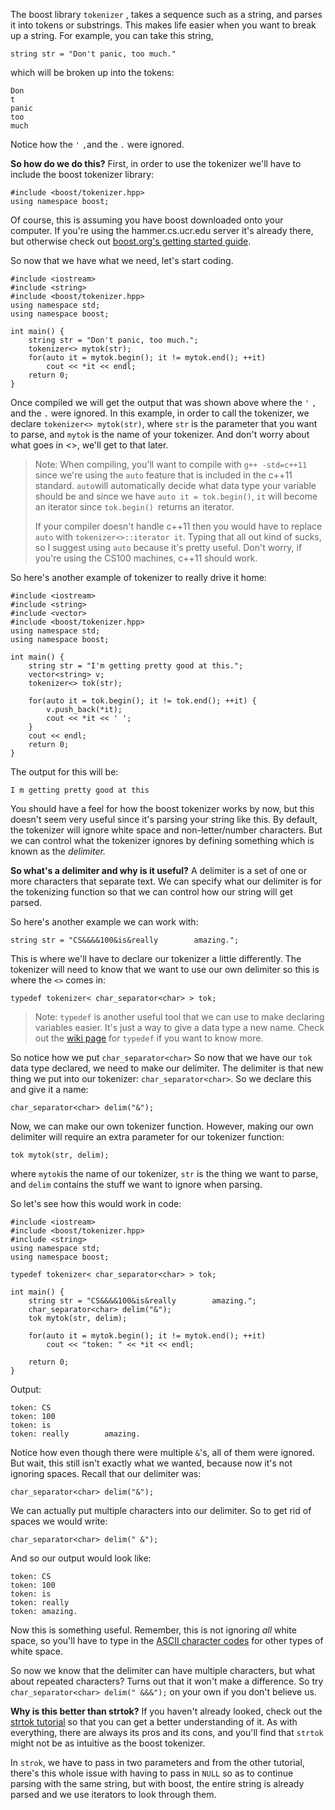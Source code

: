 The boost library `tokenizer` , takes a sequence such as a string, and parses it into tokens or substrings.  This makes life easier when you want to break up a string.  For example, you can take this string,

    string str = "Don't panic, too much."
 which will be broken up into the tokens:

    Don
    t
    panic
    too
    much

 Notice how the `'` `,`and the `.` were ignored.

**So how do we do this?** 
 First, in order to use the tokenizer we'll have to include the boost tokenizer library:
 

    #include <boost/tokenizer.hpp>
    using namespace boost;
    
Of course, this is assuming you have boost downloaded onto your computer.  If you're using the hammer.cs.ucr.edu server it's already there, but otherwise check out [boost.org's getting started guide](http://www.boost.org/doc/libs/1_57_0/more/getting_started/unix-variants.html).

So now that we have what we need, let's start coding.

    #include <iostream>
    #include <string>
    #include <boost/tokenizer.hpp>
    using namespace std;
    using namespace boost;
    
    int main() {
	    string str = "Don't panic, too much.";
	    tokenizer<> mytok(str);
	    for(auto it = mytok.begin(); it != mytok.end(); ++it)
		    cout << *it << endl;
		return 0;
	}
Once compiled we will get the output that was shown above where the `'` `,` and the `.` were ignored.  In this example, in order to call the tokenizer, we declare `tokenizer<> mytok(str)`, where `str` is the parameter that you want to parse, and `mytok` is the name of your tokenizer.  And don't worry about what goes in <>, we'll get to that later.

> Note: When compiling, you'll want to compile with `g++ -std=c++11` since we're using the `auto` feature that is included in the c++11 standard.  `auto`will automatically decide what data type your variable should be and since we have `auto it = tok.begin()`, `it` will become an iterator since `tok.begin() `returns an iterator.  
> 
> If your compiler doesn't handle c++11 then you would have to replace `auto` with `tokenizer<>::iterator it`. Typing that all out kind of sucks, so I suggest using `auto` because it's pretty useful.  Don't worry, if you're using the CS100 machines, c++11 should work. 
 
So here's another example of tokenizer to really drive it home:

    #include <iostream>
    #include <string>
    #include <vector>
    #include <boost/tokenizer.hpp>
    using namespace std;
    using namespace boost;
    
    int main() {
	    string str = "I'm getting pretty good at this.";
	    vector<string> v;
	    tokenizer<> tok(str);
	    
	    for(auto it = tok.begin(); it != tok.end(); ++it) {
		    v.push_back(*it);
		    cout << *it << ' ';
		}
		cout << endl;
	    return 0;
	}
The output for this will be:

    I m getting pretty good at this
You should have a feel for how the boost tokenizer works by now, but this doesn't seem very useful since it's parsing your string like this.  By default, the tokenizer will ignore white space and non-letter/number characters.  But we can control what the tokenizer ignores by defining something which is known as the *delimiter.*

**So what's a delimiter and why is it useful?**
A delimiter is a set of one or more characters that separate text.  We can specify what our delimiter is for the tokenizing function so that we can control how our string will get parsed.

So here's another example we can work with:

    string str = "CS&&&&100&is&really        amazing.";

This is where we'll have to declare our tokenizer a little differently.  The tokenizer will need to know that we want to use our own delimiter so this is where the `<>` comes in:

    typedef tokenizer< char_separator<char> > tok;

> Note: `typedef` is another useful tool that we can use to make declaring variables easier.  It's just a way to give a data type a new name.  Check out the [wiki page](http://en.wikipedia.org/wiki/Typedef) for `typedef` if you want to know more.

So notice how we put `char_separator<char>` So now that we have our `tok` data type declared, we need to make our delimiter.  The delimiter is that  new thing we put into our tokenizer: `char_separator<char>`.  So we declare this and give it a name:

    char_separator<char> delim("&");
Now, we can make our own tokenizer function.  However, making our own delimiter will require an extra parameter for our tokenizer function:

    tok mytok(str, delim);
where `mytok`is the name of our tokenizer, `str` is the thing we want to parse, and `delim` contains the stuff we want to ignore when parsing.
 
So let's see how this would work in code:

    #include <iostream>
    #include <boost/tokenizer.hpp>
    #include <string>
    using namespace std;
    using namespace boost;
    
    typedef tokenizer< char_separator<char> > tok;
    
    int main() {
	    string str = "CS&&&&100&is&really        amazing.";
	    char_separator<char> delim("&");
	    tok mytok(str, delim);
	    
	    for(auto it = mytok.begin(); it != mytok.end(); ++it) 
		    cout << "token: " << *it << endl;
	
	    return 0;
	}
Output:

    token: CS
    token: 100
    token: is
    token: really        amazing.
Notice how even though there were multiple `&`'s, all of them were ignored.  But wait, this still isn't exactly what we wanted, because now it's not ignoring spaces.  Recall that our delimiter was:

    char_separator<char> delim("&");
We can actually put multiple characters into our delimiter.  So to get rid of spaces we would write: 

    char_separator<char> delim(" &");
 And so our output would look like:
 

    token: CS
    token: 100
    token: is
    token: really
    token: amazing.


Now this is something useful.  Remember, this is not ignoring *all* white space, so you'll have to type in the [ASCII character codes](http://www.petefreitag.com/cheatsheets/ascii-codes/) for other types of white space.  

So now we know that the delimiter can have multiple characters, but what about repeated characters? Turns out that it won't make a difference. So try `char_separator<char> delim(" &&&");` on your own if you don't believe us.

**Why is this better than strtok?**
If you haven't already looked, check out the [strtok tutorial](https://github.com/mikeizbicki/ucr-cs100/tree/2015winter/textbook/assignment-help/strtok) so that you can get a better understanding of it.  As with everything, there are always its pros and its cons, and you'll find that `strtok` might not be as intuitive as the boost tokenizer.  

In `strok`, we have to pass in two parameters and from the other tutorial, there's this whole issue with having to pass in `NULL` so as to continue parsing with the same string, but with boost, the entire string is already parsed and we use iterators to look through them.
